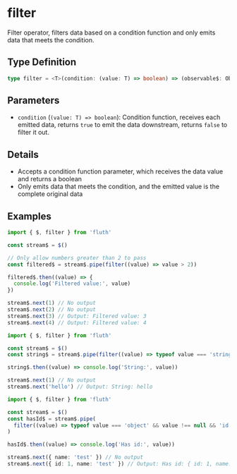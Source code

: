 # filter

Filter operator, filters data based on a condition function and only emits data that meets the condition.

## Type Definition

```typescript
type filter = <T>(condition: (value: T) => boolean) => (observable$: Observable<T>) => Observable<T>
```

## Parameters

- `condition` (`(value: T) => boolean`): Condition function, receives each emitted data, returns `true` to emit the data downstream, returns `false` to filter it out.

## Details

- Accepts a condition function parameter, which receives the data value and returns a boolean
- Only emits data that meets the condition, and the emitted value is the complete original data

## Examples

```typescript
import { $, filter } from 'fluth'

const stream$ = $()

// Only allow numbers greater than 2 to pass
const filtered$ = stream$.pipe(filter((value) => value > 2))

filtered$.then((value) => {
  console.log('Filtered value:', value)
})

stream$.next(1) // No output
stream$.next(2) // No output
stream$.next(3) // Output: Filtered value: 3
stream$.next(4) // Output: Filtered value: 4
```

```typescript
import { $, filter } from 'fluth'

const stream$ = $()
const string$ = stream$.pipe(filter((value) => typeof value === 'string'))

string$.then((value) => console.log('String:', value))

stream$.next(1) // No output
stream$.next('hello') // Output: String: hello
```

```typescript
import { $, filter } from 'fluth'

const stream$ = $()
const hasId$ = stream$.pipe(
  filter((value) => typeof value === 'object' && value !== null && 'id' in value)
)

hasId$.then((value) => console.log('Has id:', value))

stream$.next({ name: 'test' }) // No output
stream$.next({ id: 1, name: 'test' }) // Output: Has id: { id: 1, name: 'test' }
```
